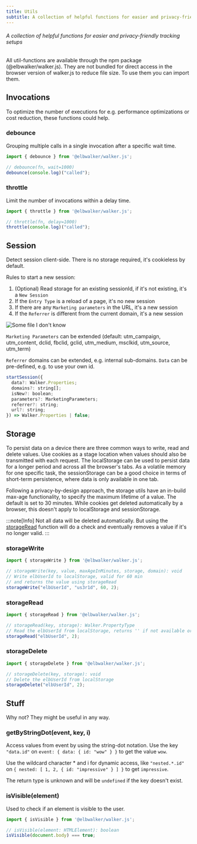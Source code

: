 ```yaml
---
title: Utils
subtitle: A collection of helpful functions for easier and privacy-friendly tracking setups
---
```


###### A collection of helpful functions for easier and privacy-friendly tracking setups

All util-functions are available through the npm package (@elbwalker/walker.js). They are not bundled for direct access in the browser version of walker.js to reduce file size. To use them you can import them.

## Invocations

To optimize the number of executions for e.g. performance optimizations or cost reduction, these functions could help.

### debounce

Grouping multiple calls in a single invocation after a specific wait time.

```js
import { debounce } from '@elbwalker/walker.js';

// debounce(fn, wait=1000)
debounce(console.log)("called");
```

### throttle

Limit the number of invocations within a delay time.

```js
import { throttle } from '@elbwalker/walker.js';

// throttle(fn, delay=1000)
throttle(console.log)("called");
```

## Session

Detect session client-side. There is no storage required, it's cookieless by default.

Rules to start a new session:
1. (Optional) Read storage for an existing sessionId, if it's not existing, it's a `New Session`
2. If the `Entry Type` is a reload of a page, it's no new session
3. If there are any `Marketing parameters` in the URL, it's a new session
4. If the `Referrer` is different from the current domain, it's a new session

![Some file I don't know](https://91951938-files.gitbook.io/~/files/v0/b/gitbook-x-prod.appspot.com/o/spaces%2F-MNYSefehQWgpbcQJFEb%2Fuploads%2FZEGsFYuEjmX0S36e9E1x%2Fimage.png?alt=media&token=a66c3c6d-fcd6-4e0d-987c-bfa073559de4)

`Marketing Parameters` can be extended (default: utm_campaign, utm_content, dclid, fbclid, gclid, utm_medium, msclkid, utm_source, utm_term)

`Referrer` domains can be extended, e.g. internal sub-domains.
`Data` can be pre-defined, e.g. to use your own id.

```js
startSession({
  data?: Walker.Properties;
  domains?: string[];
  isNew?: boolean;
  parameters?: MarketingParameters;
  referrer?: string;
  url?: string;
}) => Walker.Properties | false;
```

## Storage

To persist data on a device there are three common ways to write, read and delete values. Use cookies as a stage location when values should also be transmitted with each request. The localStorage can be used to persist data for a longer period and across all the browser's tabs. As a volatile memory for one specific task, the sessionStorage can be a good choice in terms of short-term persistence, where data is only available in one tab.

Following a privacy-by-design approach, the storage utils have an in-build max-age functionality, to specify the maximum lifetime of a value. The default is set to 30 minutes. While cookies get deleted automatically by a browser, this doesn't apply to localStorage and sessionStorage.

:::note[Info]
Not all data will be deleted automatically. But using the [storageRead](###storageRead) function will do a check and eventually removes a value if it's no longer valid.
:::

### storageWrite

```js
import { storageWrite } from '@elbwalker/walker.js';

// storageWrite(key, value, maxAgeInMinutes, storage, domain): void
// Write elbUserId to localStorage, valid for 60 min
// and returns the value using storageRead
storageWrite("elbUserId", "us3r1d", 60, 2); 
```

### storageRead

```js
import { storageRead } from '@elbwalker/walker.js';

// storageRead(key, storage): Walker.PropertyType
// Read the elbUserId from localStorage, returns '' if not available or invalid
storageRead("elbUserId", 2);
```

### storageDelete

```js
import { storageDelete } from '@elbwalker/walker.js';

// storageDelete(key, storage): void
// Delete the elbUserId from localStorage
storageDelete("elbUserId", 2);
```

## Stuff

Why not? They might be useful in any way.

### getByStringDot(event, key, i)

Access values from event by using the string-dot notation. Use the key `"data.id"` on `event: { data: { id: "wow" } }` to get the value `wow`.

Use the wildcard character * and i for dynamic access, like `"nested.*.id"` on `{ nested: [ 1, 2, { id: "impressive" } ] }` to get `impressive`.

The return type is unknown and will be `undefined` if the key doesn't exist.

### isVisible(element)

Used to check if an element is visible to the user.

```js
import { isVisible } from '@elbwalker/walker.js';

// isVisible(element: HTMLElement): boolean
isVisible(document.body) === true;
```
